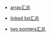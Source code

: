 - [array汇总](https://github.com/zybotian/leetcode/blob/master/solution/array.md)

- [linked list汇总](https://github.com/zybotian/leetcode/blob/master/solution/linkedlist.md)

- [two pointers汇总](https://github.com/zybotian/leetcode/blob/master/solution/two_pointers.md)